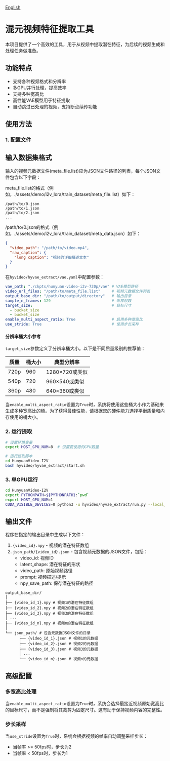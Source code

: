 [English](./README.md)

# 混元视频特征提取工具

本项目提供了一个高效的工具，用于从视频中提取潜在特征，为后续的视频生成和处理任务做准备。

## 功能特点

- 支持各种视频格式和分辨率
- 多GPU并行处理，提高效率
- 支持多种宽高比
- 高性能VAE模型用于特征提取
- 自动跳过已处理的视频，支持断点续传功能

## 使用方法

### 1. 配置文件

## 输入数据集格式

输入的视频元数据文件(meta_file.list)应为JSON文件路径的列表，每个JSON文件包含以下字段：

meta_file.list的格式（例如，./assets/demo/i2v_lora/train_dataset/meta_file.list）如下：
```
/path/to/0.json
/path/to/1.json
/path/to/2.json
...
```

/path/to/0.json的格式（例如，./assets/demo/i2v_lora/train_dataset/meta_data.json）如下：
```json
{
  "video_path": "/path/to/video.mp4",
  "raw_caption": {
    "long caption": "视频的详细描述文本"
  }
}
```

在`hyvideo/hyvae_extract/vae.yaml`中配置参数：

```yaml
vae_path: "./ckpts/hunyuan-video-i2v-720p/vae" # VAE模型路径
video_url_files: "/path/to/meta_file.list"     # 视频元数据文件列表
output_base_dir: "/path/to/output/directory"   # 输出目录
sample_n_frames: 129                           # 采样帧数
target_size:                                   # 目标尺寸
  - bucket_size
  - bucket_size
enable_multi_aspect_ratio: True                # 启用多种宽高比
use_stride: True                               # 使用步长采样
```

#### 分辨率桶大小参考

`target_size`参数定义了分辨率桶大小。以下是不同质量级别的推荐值：

| 质量 | 桶大小 | 典型分辨率 |
|---------|-------------|-------------------|
| 720p    | 960         | 1280×720或类似 |
| 540p    | 720         | 960×540或类似 |
| 360p    | 480         | 640×360或类似 |

当`enable_multi_aspect_ratio`设置为`True`时，系统将使用这些桶大小作为基础来生成多种宽高比的桶。为了获得最佳性能，请根据您的硬件能力选择平衡质量和内存使用的桶大小。

### 2. 运行提取

```bash
# 设置环境变量
export HOST_GPU_NUM=8  # 设置要使用的GPU数量

# 运行提取脚本
cd HunyuanVideo-I2V
bash hyvideo/hyvae_extract/start.sh
```

### 3. 单GPU运行

```bash
cd HunyuanVideo-I2V
export PYTHONPATH=${PYTHONPATH}:`pwd`
export HOST_GPU_NUM=1
CUDA_VISIBLE_DEVICES=0 python3 -u hyvideo/hyvae_extract/run.py --local_rank 0 --config 'hyvideo/hyvae_extract/vae.yaml'
```

## 输出文件

程序在指定的输出目录中生成以下文件：

1. `{video_id}.npy` - 视频的潜在特征数组
2. `json_path/{video_id}.json` - 包含视频元数据的JSON文件，包括：
   - video_id: 视频ID
   - latent_shape: 潜在特征的形状
   - video_path: 原始视频路径
   - prompt: 视频描述/提示
   - npy_save_path: 保存潜在特征的路径

```
output_base_dir/
│
├── {video_id_1}.npy # 视频1的潜在特征数组
├── {video_id_2}.npy # 视频2的潜在特征数组
├── {video_id_3}.npy # 视频3的潜在特征数组
│ ...
├── {video_id_n}.npy # 视频n的潜在特征数组
│
└── json_path/ # 包含元数据JSON文件的目录
      ├── {video_id_1}.json # 视频1的元数据
      ├── {video_id_2}.json # 视频2的元数据
      ├── {video_id_3}.json # 视频3的元数据
      │ ...
      └── {video_id_n}.json # 视频n的元数据
```

## 高级配置

### 多宽高比处理

当`enable_multi_aspect_ratio`设置为`True`时，系统会选择最接近视频原始宽高比的目标尺寸，而不是强制将其裁剪为固定尺寸。这有助于保持视频内容的完整性。

### 步长采样

当`use_stride`设置为`True`时，系统会根据视频的帧率自动调整采样步长：
- 当帧率 >= 50fps时，步长为2
- 当帧率 < 50fps时，步长为1 